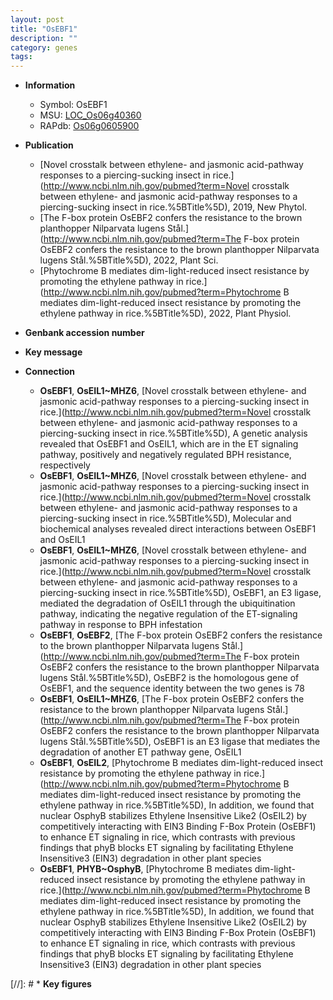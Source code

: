 ```yaml
---
layout: post
title: "OsEBF1"
description: ""
category: genes
tags: 
---
```


* **Information**  
    + Symbol: OsEBF1  
    + MSU: [LOC_Os06g40360](http://rice.uga.edu/cgi-bin/ORF_infopage.cgi?orf=LOC_Os06g40360)  
    + RAPdb: [Os06g0605900](https://rapdb.dna.affrc.go.jp/locus/?name=Os06g0605900)  

* **Publication**  
    + [Novel crosstalk between ethylene- and jasmonic acid-pathway responses to a piercing-sucking insect in rice.](http://www.ncbi.nlm.nih.gov/pubmed?term=Novel crosstalk between ethylene- and jasmonic acid-pathway responses to a piercing-sucking insect in rice.%5BTitle%5D), 2019, New Phytol.
    + [The F-box protein OsEBF2 confers the resistance to the brown planthopper Nilparvata lugens Stål.](http://www.ncbi.nlm.nih.gov/pubmed?term=The F-box protein OsEBF2 confers the resistance to the brown planthopper Nilparvata lugens Stål.%5BTitle%5D), 2022, Plant Sci.
    + [Phytochrome B mediates dim-light-reduced insect resistance by promoting the ethylene pathway in rice.](http://www.ncbi.nlm.nih.gov/pubmed?term=Phytochrome B mediates dim-light-reduced insect resistance by promoting the ethylene pathway in rice.%5BTitle%5D), 2022, Plant Physiol.

* **Genbank accession number**  

* **Key message**  

* **Connection**  
    + __OsEBF1__, __OsEIL1~MHZ6__, [Novel crosstalk between ethylene- and jasmonic acid-pathway responses to a piercing-sucking insect in rice.](http://www.ncbi.nlm.nih.gov/pubmed?term=Novel crosstalk between ethylene- and jasmonic acid-pathway responses to a piercing-sucking insect in rice.%5BTitle%5D),  A genetic analysis revealed that OsEBF1 and OsEIL1, which are in the ET signaling pathway, positively and negatively regulated BPH resistance, respectively
    + __OsEBF1__, __OsEIL1~MHZ6__, [Novel crosstalk between ethylene- and jasmonic acid-pathway responses to a piercing-sucking insect in rice.](http://www.ncbi.nlm.nih.gov/pubmed?term=Novel crosstalk between ethylene- and jasmonic acid-pathway responses to a piercing-sucking insect in rice.%5BTitle%5D),  Molecular and biochemical analyses revealed direct interactions between OsEBF1 and OsEIL1
    + __OsEBF1__, __OsEIL1~MHZ6__, [Novel crosstalk between ethylene- and jasmonic acid-pathway responses to a piercing-sucking insect in rice.](http://www.ncbi.nlm.nih.gov/pubmed?term=Novel crosstalk between ethylene- and jasmonic acid-pathway responses to a piercing-sucking insect in rice.%5BTitle%5D),  OsEBF1, an E3 ligase, mediated the degradation of OsEIL1 through the ubiquitination pathway, indicating the negative regulation of the ET-signaling pathway in response to BPH infestation
    + __OsEBF1__, __OsEBF2__, [The F-box protein OsEBF2 confers the resistance to the brown planthopper Nilparvata lugens Stål.](http://www.ncbi.nlm.nih.gov/pubmed?term=The F-box protein OsEBF2 confers the resistance to the brown planthopper Nilparvata lugens Stål.%5BTitle%5D),  OsEBF2 is the homologous gene of OsEBF1, and the sequence identity between the two genes is 78
    + __OsEBF1__, __OsEIL1~MHZ6__, [The F-box protein OsEBF2 confers the resistance to the brown planthopper Nilparvata lugens Stål.](http://www.ncbi.nlm.nih.gov/pubmed?term=The F-box protein OsEBF2 confers the resistance to the brown planthopper Nilparvata lugens Stål.%5BTitle%5D),  OsEBF1 is an E3 ligase that mediates the degradation of another ET pathway gene, OsEIL1
    + __OsEBF1__, __OsEIL2__, [Phytochrome B mediates dim-light-reduced insect resistance by promoting the ethylene pathway in rice.](http://www.ncbi.nlm.nih.gov/pubmed?term=Phytochrome B mediates dim-light-reduced insect resistance by promoting the ethylene pathway in rice.%5BTitle%5D),  In addition, we found that nuclear OsphyB stabilizes Ethylene Insensitive Like2 (OsEIL2) by competitively interacting with EIN3 Binding F-Box Protein (OsEBF1) to enhance ET signaling in rice, which contrasts with previous findings that phyB blocks ET signaling by facilitating Ethylene Insensitive3 (EIN3) degradation in other plant species
    + __OsEBF1__, __PHYB~OsphyB__, [Phytochrome B mediates dim-light-reduced insect resistance by promoting the ethylene pathway in rice.](http://www.ncbi.nlm.nih.gov/pubmed?term=Phytochrome B mediates dim-light-reduced insect resistance by promoting the ethylene pathway in rice.%5BTitle%5D),  In addition, we found that nuclear OsphyB stabilizes Ethylene Insensitive Like2 (OsEIL2) by competitively interacting with EIN3 Binding F-Box Protein (OsEBF1) to enhance ET signaling in rice, which contrasts with previous findings that phyB blocks ET signaling by facilitating Ethylene Insensitive3 (EIN3) degradation in other plant species

[//]: # * **Key figures**  


